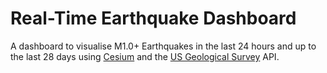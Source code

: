 # Real-Time Earthquake Dashboard
A dashboard to visualise M1.0+ Earthquakes in the last 24 hours and up to the last 28 days using [Cesium](https://cesium.com/) and the [US Geological Survey](https://www.usgs.gov/programs/earthquake-hazards/earthquakes) API.
